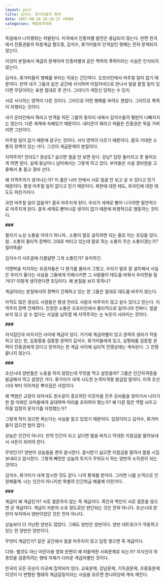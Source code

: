 ```yaml
---
layout: post
title: 김석수, 류가미들의 폭력
date: 2007-08-28 18:10:27 +0900
categories: 깨달음의대화
---
```

독일에서 나치행위는 처발된다. 미국에서 인종차별 발언은 용납되지 않는다. 반면 한국에서 진중권들의 하층계급 혐오증, 김석수, 류가미들의 인격살인 행패는 전혀 문제되지 않는다. 

이것이 본질에서 계급의 문제이며 인종차별과 같은 맥락의 폭력이라는 사실은 인식되지 않는다. 

김석수, 류가미들이 행패를 부리는 이유는 간단하다. 오프라인에서 마주칠 일이 없기 때문이다. 만약 내가 그들과 같은 공간에 서식하며 아침저녁으로 만나서 얼굴 붉힐 일이 있다면 무당이라는 표현 절대로 못 쓴다. 그러다가 개망신 당하는 수 있지.

서로 서식하는 영역이 다른 것이다. 그러므로 어떤 행패를 부려도 괜찮다. 그러므로 폭력이 자행되는 것이다. 

내가 온라인에서 뭐라고 반격을 하든 그들의 동아리 내에서 김석수들의 평판이 나빠지지는 않는다. 다른 세계에 속해있기 때문이다. 네티즌이 뭐라고 떠들든 진중권은 독일 가버리면 그만이다. 

마주칠 일이 없기 때문에 갈구는 것이다. 서식 영역이 다르기 때문이다. 결국 거대한 소통의 장벽이 있는 거다. 그것이 계급문제의 본질이다.

지역주의? 전라도? 경상도? 싫으면 얼굴 안 보면 된다. 강남? 담장 둘러치고 못 들어오게 하면 된다. 실제 동남아나 남미에서는 그렇게 하고 있다. 부자들은 사설 경비원을 고용해서 총 들고 경비 선다. 

왜 지역주의가 생겨나는가? 이 좁은 나라 안에서 서로 얼굴 안 보고 살 수 있다고 믿기 때문이다. 평생 마주칠 일이 없다고 믿기 때문이다. 북한에 대한 태도, 외국인에 대한 태도도 마찬가지다. 

과연 마주칠 일이 없을까? 결국 마주치게 된다. 우리가 세계로 뻗어 나가려면 필연적으로 마주치게 된다. 결국 세계로 뻗어나갈 생각이 없기 때문에 퇴행적으로 행동하는 것이다. 

**###**

필자가 노상 소통을 이야기 하니까.. 소통이 말로 설득하면 되는 줄로 아는 초딩들 있다. 참.. 소통의 물리적 장벽이 그대로 버티고 있는데 말로 하는 소통이 무슨 소통이겠는가? 얼어죽을!

김석수가 서프글에 리플달면 그게 소통인가? 유치하긴.

이명박을 지지하는 유권자들은 다 뭔가를 몰라서 그렇고, 우리가 말로 잘 설득해서 사실은 우리가 옳다는 사실을 그들에게 이해시키면 그 사람들이 태도를 바꿔서 우리편을 밀거다? 이렇게 생각한다면 초딩이다. 왜 본질을 보지 못하나?

계급이라는 본질에서의 장벽이 건재하고 있는 한 그들은 절대로 태도를 바꾸지 않는다. 

아직도 많은 경상도 사람들은 평생 전라도 사람과 마주치지 않고 살수 있다고 믿는다. 지역주의 장벽 건재하다. 진정한 소통은 오프라인에서 물리적으로 일어나야 진짜다. 얼굴 보지 않고 살 수 없다는 사실을 납득할 때 지역주의는 눈 녹듯이 사라지는 것이다. 

**###**

지식집단과 비지식인 사이에 계급이 있다. 거기에 계급차별이 있고 권력의 생리가 작동하고 있는 한, 김동렬을 검증할 권력이 김석수, 류가미들에게 있고, 심형래를 검증할 권력이 진중권에게 있다고 믿어지는 한 계급 사이에 심리적 전쟁상태는 계속된다. 그 전쟁 끝나지 않는다. 

**###**

조선시대 양반들은 노동을 하지 않았는데 무엇을 먹고 살았을까? 그들은 인간자격증을 발급해서 먹고 살았던 거다. 류가미가 내게 시도한 논객자격증 발급업 말이다. 이게 조선시대 부터 이어져온 뿌리깊은 사업이다. 

왜 백범은 교장이 되어서도 원수같이 증오하던 이웃마을 진주 강씨들을 찾아가서 나이가 한 참 아래인 꼬마들에게 공대하며 머리를 조아려야 했는가? 왜 다른 많은 역할 놔두고 하필 임정의 문지기를 자청했는가?

그렇게 하지 않으면 죽는다는 사실을 알고 있었기 때문이다. 임정이라고 김석수, 류가미들이 없으란 법이 없다. 

상놈은 인간이 아니다. 만약 인간이 되고 싶다면 딸을 바치고 막대한 지참금을 딸려보내서 사돈이 되어야 한다. 

무엇인가? 양반이 상놈들을 괜히 괄시한다. 괄시받기 싫으면 지참금을 딸려서 딸을 시집보내라고 암시한다. 그렇게 빼앗은 상놈의 토지가 무위도식 하는 양반의 소득원이 되는 것이다. 

김석수, 류가미가 내게 암시한 것도 같다. 나의 통제를 받아라. 그러면 너를 논객으로 인정해줄께. 너는 인간이 아니지만 특별히 인간취급 해줄께 이런거다. 

**###**

계급이 왜 계급인가? 서로 결혼하지 않는 즉 계급이다. 흑인과 백인이 서로 결혼을 않으면 곧 계급이다. 계급이 자본의 소유 정도로만 판단되는 것은 전혀 아니다. 조선시대 양반이 부자여서 양반이었던 것은 전혀 아니다. 

상놈보다 더 가난한 양반도 많았다. 그래도 양반은 양반이다. 양반 네트워크가 작동하고 있는 한 양반은 양반이다. 

무엇이 계급인가? 같은 공간에서 얼굴 마주치지 않고 담장 쌓으면 즉 계급이다. 

디워- 별것도 아닌 어린이용 영화 한편이 왜 떠들썩한 사회문제로 되는가? 지식인이 하층민을 검증하려는 행태 자체가 더러운 계급차별인 것이다.

한국의 모든 모순이 이곳에 집약되어 있다. 교육문제, 강남문제, 기득권문제, 조중동문제 이것이 다 변형된 형태의 계급갈등이라는 사실을 모르면 한나라당에 계속 깨진다.